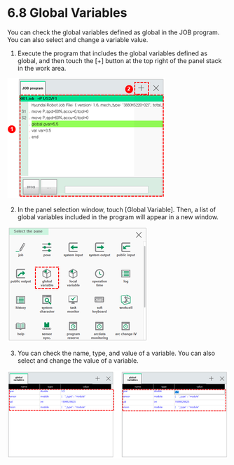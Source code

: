 # 6.8 Global Variables

You can check the global variables defined as global in the JOB program. You can also select and change a variable value.

1.	Execute the program that includes the global variables defined as global, and then touch the \[+\] button at the top right of the panel stack in the work area.

![](../.gitbook/assets/image%20%28415%29.png)

2.	In the panel selection window, touch \[Global Variable\]. Then, a list of global variables included in the program will appear in a new window.

![](../.gitbook/assets/image%20%28421%29.png)

3.	You can check the name, type, and value of a variable. You can also select and change the value of a variable.

![](../.gitbook/assets/image%20%28419%29.png)

